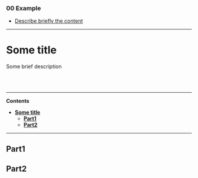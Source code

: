 
### 00 Example
- [Describe briefly the content](add/a/filepath.md)

---
# **Some title**


Some brief description



<br><br>


---
**Contents**
- [**Some title**](#some-title)
  - [**Part1**](#part1)
  - [**Part2**](#part2)


---

## **Part1**

## **Part2**
